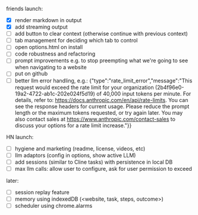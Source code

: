 friends launch:
- [x] render markdown in output
- [x] add streaming output
- [ ] add button to clear context (otherwise continue with previous context)
- [ ] tab management for deciding which tab to control
- [ ] open options.html on install
- [ ] code robustness and refactoring
- [ ] prompt improvements e.g. to stop preempting what we're going to see when navigating to a website
- [ ] put on github
- [ ] better llm error handling, e.g.: {"type":"rate_limit_error","message":"This request would exceed the rate limit for your organization (2b4f96e0-19a2-4722-ab1c-202e024f5d19) of 40,000 input tokens per minute. For details, refer to: https://docs.anthropic.com/en/api/rate-limits. You can see the response headers for current usage. Please reduce the prompt length or the maximum tokens requested, or try again later. You may also contact sales at https://www.anthropic.com/contact-sales to discuss your options for a rate limit increase."}}

HN launch:
- [ ] hygiene and marketing (readme, license, videos, etc)
- [ ] llm adaptors (config in options, show active LLM)
- [ ] add sessions (similar to Cline tasks) with persistence in local DB
- [ ] max llm calls: allow user to configure, ask for user permission to exceed

later:
- [ ] session replay feature
- [ ] memory using indexedDB (<website, task, steps, outcome>)
- [ ] scheduler using chrome.alarms